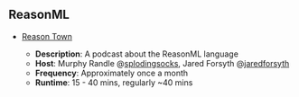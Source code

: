 ## ReasonML

-   [Reason Town](https://reason.town/)
    
    -   **Description**: A podcast about the ReasonML language
    -   **Host**: Murphy Randle @[splodingsocks](https://twitter.com/splodingsocks), Jared Forsyth @[jaredforsyth](https://twitter.com/jaredforsyth)
    -   **Frequency**: Approximately once a month
    -   **Runtime**: 15 - 40 mins, regularly ~40 mins